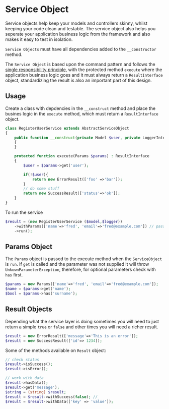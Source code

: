 # Service Object

Service objects help keep your models and controllers skinny, whilst keeping your code clean and testable. The service object also helps you seperate your application business logic from the framework and also makes it easy to test in isolation. 

`Service Objects` must have all dependencies added to the `__constructor` method.

The `Service Object` is based upon the command pattern and follows the [single responsibility principle](https://en.wikipedia.org/wiki/Single-responsibility_principle), with the protected method `execute` where the application business logic goes and it must always return a `ResultInterface` object, standardizing the result is also an important part of this design.

## Usage

Create a class with depdencies in the `__construct` method and place the busines logic in the `execute` method, which must return a `ResultInterface` object.

```php
class RegisterUserService extends AbstractServiceObject
{
    public function __construct(private Model $user, private LoggerInterface $logger) 
    {
    }

    protected function execute(Params $params) : ResultInterface
    {
        $user = $params->get('user');

        if(!$user){
            return new ErrorResult(['foo' =>'bar']);
        }
        // do some stuff
        return new SuccessResult(['status'=>'ok']);
    }
}
```

To run the service

```php
$result = (new RegisterUserService ($model,$logger))
    ->withParams(['name'=>'fred', 'email'=>'fred@example.com']) // pass a params object or an array
    ->run();
```

## Params Object

The `Params` object is passed to the execute method when the `ServiceObject` is `run`. If `get` is called and the parameter was not supplied it will throw `UnkownParameterException`, therefore, for optional parameters check with `has` first.

```php
$params = new Params(['name'=>'fred', 'email'=>'fred@example.com']);
$name = $params->get('name');
$bool = $params->has('surname');
```

## Result Objects

Depending what the service layer is doing sometimes you will need to just return a simple `true` or `false` and other times you will need a richer result. 

```php
$result = new ErrorResult(['message'=>'This is an error']);
$result = new SuccessResult(['id'=> 1234]); 
```

Some of the methods available on `Result` object:

```php
// check status
$result->isSuccess();
$result->isError();

// work with data
$result->hasData();
$result->get('message');
$string = (string) $result;
$result = $result->withSuccess(false); // 
$result = $result->withData(['key' => 'value']);
```